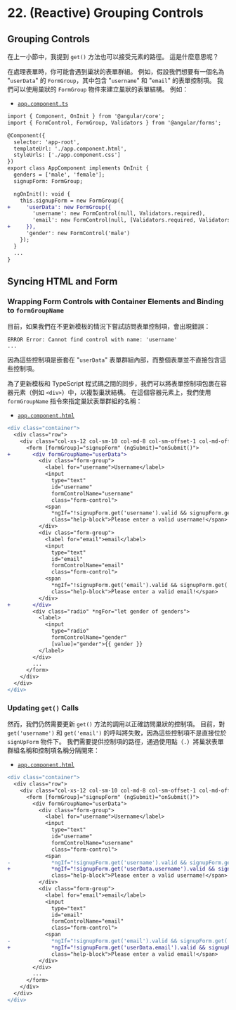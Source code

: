 # 22. (Reactive) Grouping Controls

## Grouping Controls

在上一小節中，我提到 `get()` 方法也可以接受元素的路徑。 這是什麼意思呢？

在處理表單時，你可能會遇到巢狀的表單群組。 例如，假設我們想要有一個名為 "`userData`" 的 `FormGroup`，其中包含 "`username`" 和 "`email`" 的表單控制項。 我們可以使用巢狀的 `FormGroup` 物件來建立巢狀的表單結構。 例如：

- [`app.component.ts`](../../forms-reactive-app/src/app/app.component.ts)

```diff
import { Component, OnInit } from '@angular/core';
import { FormControl, FormGroup, Validators } from '@angular/forms';

@Component({
  selector: 'app-root',
  templateUrl: './app.component.html',
  styleUrls: ['./app.component.css']
})
export class AppComponent implements OnInit {
  genders = ['male', 'female'];
  signupForm: FormGroup;

  ngOnInit(): void {
    this.signupForm = new FormGroup({
+     'userData': new FormGroup({
        'username': new FormControl(null, Validators.required),
        'email': new FormControl(null, [Validators.required, Validators.email])
+     }),
      'gender': new FormControl('male')
    });
  }
  ...
}
```

## Syncing HTML and Form

### Wrapping Form Controls with Container Elements and Binding to `formGroupName`

目前，如果我們在不更新模板的情況下嘗試訪問表單控制項，會出現錯誤：

```
ERROR Error: Cannot find control with name: 'username'
...
```

因為這些控制項是嵌套在 "`userData`" 表單群組內部，而整個表單並不直接包含這些控制項。

為了更新模板和 TypeScript 程式碼之間的同步，我們可以將表單控制項包裹在容器元素（例如 `<div>`）中，以複製巢狀結構。 在這個容器元素上，我們使用 `formGroupName` 指令來指定巢狀表單群組的名稱：

- [`app.component.html`](../../forms-reactive-app/src/app/app.component.html)

```diff
<div class="container">
  <div class="row">
    <div class="col-xs-12 col-sm-10 col-md-8 col-sm-offset-1 col-md-offset-2">
      <form [formGroup]="signupForm" (ngSubmit)="onSubmit()">
+       <div formGroupName="userData">
          <div class="form-group">
            <label for="username">Username</label>
            <input
              type="text"
              id="username"
              formControlName="username"
              class="form-control">
            <span
              *ngIf="!signupForm.get('username').valid && signupForm.get('username').touched"
              class="help-block">Please enter a valid username!</span>
          </div>
          <div class="form-group">
            <label for="email">email</label>
            <input
              type="text"
              id="email"
              formControlName="email"
              class="form-control">
            <span
              *ngIf="!signupForm.get('email').valid && signupForm.get('email').touched"
              class="help-block">Please enter a valid email!</span>
          </div>
+       </div>
        <div class="radio" *ngFor="let gender of genders">
          <label>
            <input
              type="radio"
              formControlName="gender"
              [value]="gender">{{ gender }}
          </label>
        </div>
        ...
      </form>
    </div>
  </div>
</div>
```

### Updating `get()` Calls

然而，我們仍然需要更新 `get()` 方法的調用以正確訪問巢狀的控制項。 目前，對 `get('username')` 和 `get('email')` 的呼叫將失敗，因為這些控制項不是直接位於 `signUpForm` 物件下。 我們需要提供控制項的路徑，通過使用點（`.`）將巢狀表單群組名稱和控制項名稱分隔開來：

- [`app.component.html`](../../forms-reactive-app/src/app/app.component.html)

```diff
<div class="container">
  <div class="row">
    <div class="col-xs-12 col-sm-10 col-md-8 col-sm-offset-1 col-md-offset-2">
      <form [formGroup]="signupForm" (ngSubmit)="onSubmit()">
        <div formGroupName="userData">
          <div class="form-group">
            <label for="username">Username</label>
            <input
              type="text"
              id="username"
              formControlName="username"
              class="form-control">
            <span
-             *ngIf="!signupForm.get('username').valid && signupForm.get('username').touched"
+             *ngIf="!signupForm.get('userData.username').valid && signupForm.get('userData.username').touched"
              class="help-block">Please enter a valid username!</span>
          </div>
          <div class="form-group">
            <label for="email">email</label>
            <input
              type="text"
              id="email"
              formControlName="email"
              class="form-control">
            <span
-             *ngIf="!signupForm.get('email').valid && signupForm.get('email').touched"
+             *ngIf="!signupForm.get('userData.email').valid && signupForm.get('userData.email').touched"
              class="help-block">Please enter a valid email!</span>
          </div>
        </div>
        ...
      </form>
    </div>
  </div>
</div>
```